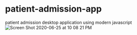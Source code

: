 # patient-admission-app
patient admission desktop application using modern javascript
![Screen Shot 2020-06-25 at 10 08 21 PM](https://user-images.githubusercontent.com/62628610/85813567-82905900-b731-11ea-9871-ebb813e6cc0e.png)

